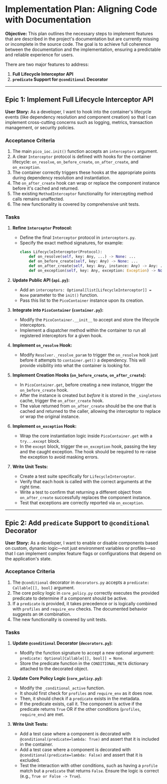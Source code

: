 # Implementation Plan: Aligning Code with Documentation

**Objective:** This plan outlines the necessary steps to implement features that are described in the project's documentation but are currently missing or incomplete in the source code. The goal is to achieve full coherence between the documentation and the implementation, ensuring a predictable and reliable experience for users.

There are two major features to address:

1.  **Full Lifecycle Interceptor API**
2.  **`predicate` Support for `@conditional` Decorator**

-----

## Epic 1: Implement Full Lifecycle Interceptor API

**User Story:** As a developer, I want to hook into the container's lifecycle events (like dependency resolution and component creation) so that I can implement cross-cutting concerns such as logging, metrics, transaction management, or security policies.

### Acceptance Criteria

1.  The main `pico_ioc.init()` function accepts an `interceptors` argument.
2.  A clear `Interceptor` protocol is defined with hooks for the container lifecycle: `on_resolve`, `on_before_create`, `on_after_create`, and `on_exception`.
3.  The container correctly triggers these hooks at the appropriate points during dependency resolution and instantiation.
4.  The `on_after_create` hook can wrap or replace the component instance before it's cached and returned.
5.  The existing `MethodInterceptor` functionality for intercepting method calls remains unaffected.
6.  The new functionality is covered by comprehensive unit tests.

### Tasks

1.  **Refine `Interceptor` Protocol:**

      * Define the final `Interceptor` protocol in `interceptors.py`.
      * Specify the exact method signatures, for example:
        ```python
        class LifecycleInterceptor(Protocol):
            def on_resolve(self, key: Any, ...) -> None: ...
            def on_before_create(self, key: Any) -> None: ...
            def on_after_create(self, key: Any, instance: Any) -> Any: ... # Returns instance
            def on_exception(self, key: Any, exception: Exception) -> None: ...
        ```

2.  **Update Public API (`api.py`):**

      * Add an `interceptors: Optional[list[LifecycleInterceptor]] = None` parameter to the `init()` function.
      * Pass this list to the `PicoContainer` instance upon its creation.

3.  **Integrate into `PicoContainer` (`container.py`):**

      * Modify the `PicoContainer.__init__` to accept and store the lifecycle interceptors.
      * Implement a dispatcher method within the container to run all registered interceptors for a given hook.

4.  **Implement `on_resolve` Hook:**

      * Modify `Resolver._resolve_param` to trigger the `on_resolve` hook just before it attempts to `container.get()` a dependency. This will provide visibility into what the container is looking for.

5.  **Implement Creation Hooks (`on_before_create`, `on_after_create`):**

      * In `PicoContainer.get`, before creating a new instance, trigger the `on_before_create` hook.
      * After the instance is created but *before* it is stored in the `_singletons` cache, trigger the `on_after_create` hook.
      * The value returned from `on_after_create` should be the one that is cached and returned to the caller, allowing the interceptor to replace or wrap the original instance.

6.  **Implement `on_exception` Hook:**

      * Wrap the core instantiation logic inside `PicoContainer.get` with a `try...except` block.
      * In the `except` block, trigger the `on_exception` hook, passing the key and the caught exception. The hook should be required to re-raise the exception to avoid masking errors.

7.  **Write Unit Tests:**

      * Create a test suite specifically for `LifecycleInterceptor`.
      * Verify that each hook is called with the correct arguments at the right time.
      * Write a test to confirm that returning a different object from `on_after_create` successfully replaces the component instance.
      * Test that exceptions are correctly reported via `on_exception`.

-----

## Epic 2: Add `predicate` Support to `@conditional` Decorator

**User Story:** As a developer, I want to enable or disable components based on custom, dynamic logic—not just environment variables or profiles—so that I can implement complex feature flags or configurations that depend on the application's state.

### Acceptance Criteria

1.  The `@conditional` decorator in `decorators.py` accepts a `predicate: Callable[[], bool]` argument.
2.  The core policy logic in `core_policy.py` correctly executes the provided predicate to determine if a component should be active.
3.  If a `predicate` is provided, it takes precedence or is logically combined with `profiles` and `require_env` checks. The documented behavior suggests an `OR` combination.
4.  The new functionality is covered by unit tests.

### Tasks

1.  **Update `@conditional` Decorator (`decorators.py`):**

      * Modify the function signature to accept a new optional argument: `predicate: Optional[Callable[[], bool]] = None`.
      * Store the predicate function in the `CONDITIONAL_META` dictionary attached to the decorated object.

2.  **Update Core Policy Logic (`core_policy.py`):**

      * Modify the `_conditional_active` function.
      * It should first check for `profiles` and `require_env` as it does now.
      * Then, it should check if a `predicate` exists in the metadata.
      * If the predicate exists, call it. The component is active if the predicate returns `True` OR if the other conditions (`profiles`, `require_env`) are met.

3.  **Write Unit Tests:**

      * Add a test case where a component is decorated with `@conditional(predicate=lambda: True)` and assert that it is included in the container.
      * Add a test case where a component is decorated with `@conditional(predicate=lambda: False)` and assert that it is excluded.
      * Test the interaction with other conditions, such as having a `profile` match but a `predicate` that returns `False`. Ensure the logic is correct (e.g., `True or False -> True`).

